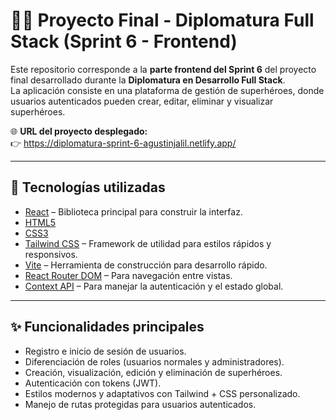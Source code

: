 # 🦸‍♂️ Proyecto Final - Diplomatura Full Stack (Sprint 6 - Frontend)

Este repositorio corresponde a la **parte frontend del Sprint 6** del proyecto final desarrollado durante la **Diplomatura en Desarrollo Full Stack**.  
La aplicación consiste en una plataforma de gestión de superhéroes, donde usuarios autenticados pueden crear, editar, eliminar y visualizar superhéroes.

🌐 **URL del proyecto desplegado:**  
👉 https://diplomatura-sprint-6-agustinjalil.netlify.app/

---

## 🚀 Tecnologías utilizadas

- [React](https://reactjs.org/) – Biblioteca principal para construir la interfaz.
- [HTML5](https://developer.mozilla.org/en-US/docs/Web/Guide/HTML/HTML5)
- [CSS3](https://developer.mozilla.org/en-US/docs/Web/CSS)
- [Tailwind CSS](https://tailwindcss.com/) – Framework de utilidad para estilos rápidos y responsivos.
- [Vite](https://vitejs.dev/) – Herramienta de construcción para desarrollo rápido.
- [React Router DOM](https://reactrouter.com/) – Para navegación entre vistas.
- [Context API](https://reactjs.org/docs/context.html) – Para manejar la autenticación y el estado global.

---

## ✨ Funcionalidades principales

- Registro e inicio de sesión de usuarios.
- Diferenciación de roles (usuarios normales y administradores).
- Creación, visualización, edición y eliminación de superhéroes.
- Autenticación con tokens (JWT).
- Estilos modernos y adaptativos con Tailwind + CSS personalizado.
- Manejo de rutas protegidas para usuarios autenticados.

